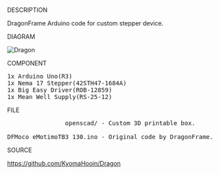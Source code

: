 
DESCRIPTION

DragonFrame Arduino code for custom stepper device.

DIAGRAM

![Dragon](https://github.com/KyomaHooin/Dragon/raw/master/dragon_screen.png "diagram")

COMPONENT
<pre>
1x Arduino Uno(R3)
1x Nema 17 Stepper(42STH47-1684A)
1x Big Easy Driver(ROB-12859)
1x Mean Well Supply(RS-25-12)
</pre>
FILE
<pre>
                openscad/ - Custom 3D printable box.

DFMoco_eMotimoTB3_130.ino - Original code by DragonFrame.
</pre>
SOURCE

https://github.com/KyomaHooin/Dragon
